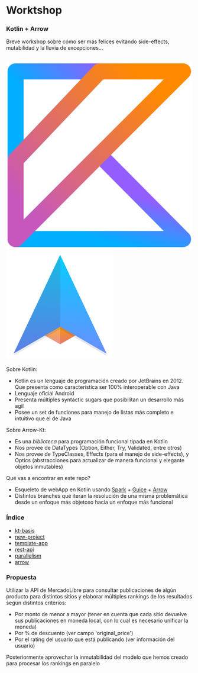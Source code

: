 Worktshop
===

### Kotlin + Arrow

Breve workshop sobre cómo ser más felices evitando side-effects, mutabilidad y la lluvia de excepciones…

![kotlin](img/kotlin.svg)
![arrow](img/arrow.png)
---

Sobre Kotlin:
- Kotlin es un lenguaje de programación creado por JetBrains en 2012. Que presenta como característica ser 100% interoperable con Java
- Lenguaje oficial Android
- Presenta múltiples syntactic sugars que posibilitan un desarrollo más agil
- Posee un set de funciones para manejo de listas más completo e intuitivo que el de Java

Sobre Arrow-Kt:
- Es una *biblioteca* para programación funcional tipada en Kotlin
- Nos provee de DataTypes (Option, Either, Try, Validated, entre otros)
- Nos provee de TypeClasses, Effects (para el manejo de side-effects), y Optics (abstracciones para actualizar de manera funcional y elegante objetos inmutables)

Qué vas a encontrar en este repo?
- Esqueleto de webApp en Kotlin usando [Spark](https://github.com/perwendel/spark) + [Guice](https://github.com/google/guice) + [Arrow](https://github.com/arrow-kt/arrow)
- Distintos branches que iteran la resolución de una misma problemática desde un enfoque más objetoso hacia un enfoque más funcional

### Índice

- [kt-basis](https://github.com/santucho/worktshop/tree/kt-basis)
- [new-project](https://github.com/santucho/worktshop/tree/new-project)
- [template-app](https://github.com/santucho/worktshop/tree/template-app)
- [rest-api](https://github.com/santucho/worktshop/tree/rest-api)
- [parallelism](https://github.com/santucho/worktshop/tree/parallelism)
- [arrow](https://github.com/santucho/worktshop/tree/arrow)

### Propuesta

Utilizar la API de MercadoLibre para consultar publicaciones de algún producto para distintos sitios y elaborar múltiples rankings de los resultados según distintos criterios:
- Por monto de menor a mayor (tener en cuenta que cada sitio devuelve sus publicaciones en moneda local, con lo cual es necesario unificar la moneda)
- Por % de descuento (ver campo 'original_price')
- Por el rating del usuario que está publicando (ver información del usuario)

Posteriormente aprovechar la inmutabilidad del modelo que hemos creado para procesar los rankings en paralelo
